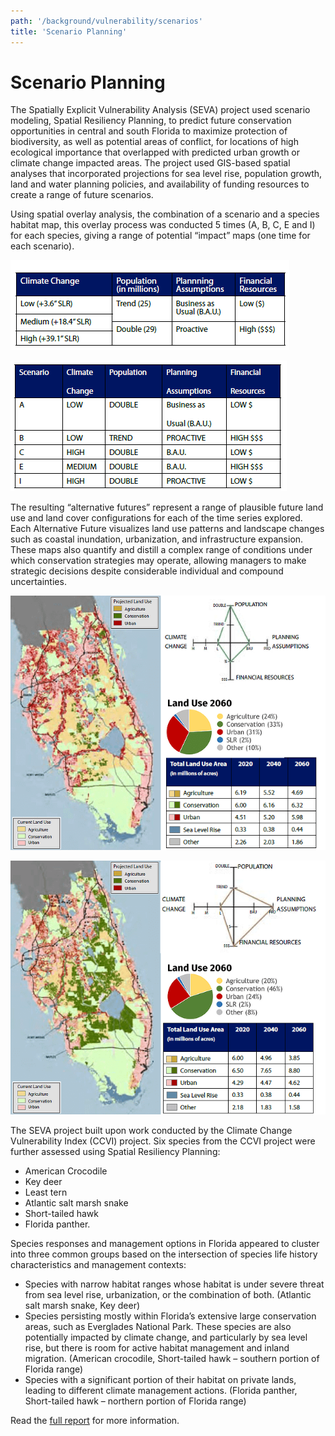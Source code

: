 ```yaml
---
path: '/background/vulnerability/scenarios'
title: 'Scenario Planning'
---
```


# Scenario Planning

The Spatially Explicit Vulnerability Analysis (SEVA) project used scenario modeling, Spatial Resiliency Planning, to predict future conservation opportunities in central and south Florida to maximize protection of biodiversity, as well as potential areas of conflict, for locations of high ecological importance that overlapped with predicted urban growth or climate change impacted areas. The project used GIS-based spatial analyses that incorporated projections for sea level rise, population growth, land and water planning policies, and availability of funding resources to create a range of future scenarios.

Using spatial overlay analysis, the combination of a scenario and a species habitat map, this overlay process was conducted 5 times (A, B, C, E and I) for each species, giving a range of potential “impact” maps (one time for each scenario).

![Scenario parameters table](scenarios-parameters-table.png 'Table 1: Scenario parameters.')

![Scenarios table](scenarios-table.png 'Table 2: Scenarios')

<!-- ![Example scenario graphic](scenarios-graphic.png 'Figure 1: Scenario A.') -->

The resulting “alternative futures” represent a range of plausible future land use and land cover configurations for each of the time series explored. Each Alternative Future visualizes land use patterns and landscape changes such as coastal inundation, urbanization, and infrastructure expansion. These maps also quantify and distill a complex range of conditions under which conservation strategies may operate, allowing managers to make strategic decisions despite considerable individual and compound uncertainties.

![Scenario A](scenarios-a-image.png 'Figure 1: Map and results for Scenario A')

![Scenario B](scenarios-b-image.png 'Figure 2: Map and results for Scenario B')

The SEVA project built upon work conducted by the Climate Change Vulnerability Index (CCVI) project. Six species from the CCVI project were further assessed using Spatial Resiliency Planning:

- American Crocodile
- Key deer
- Least tern
- Atlantic salt marsh snake
- Short-tailed hawk
- Florida panther.

Species responses and management options in Florida appeared to cluster into three common groups based on the intersection of species life history characteristics and management contexts:

- Species with narrow habitat ranges whose habitat is under severe threat from sea level rise, urbanization, or the combination of both. (Atlantic salt marsh snake, Key deer)
- Species persisting mostly within Florida’s extensive large conservation areas, such as Everglades National Park. These species are also potentially impacted by climate change, and particularly by sea level rise, but there is room for active habitat management and inland migration. (American crocodile, Short-tailed hawk – southern portion of Florida range)
- Species with a significant portion of their habitat on private lands, leading to different climate management actions. (Florida panther, Short-tailed hawk – northern portion of Florida range)

Read the [full report](http://www.myfwc.com/media/1770248/consideringclimatechange-wildlifeactionplan.pdf) for more information.
